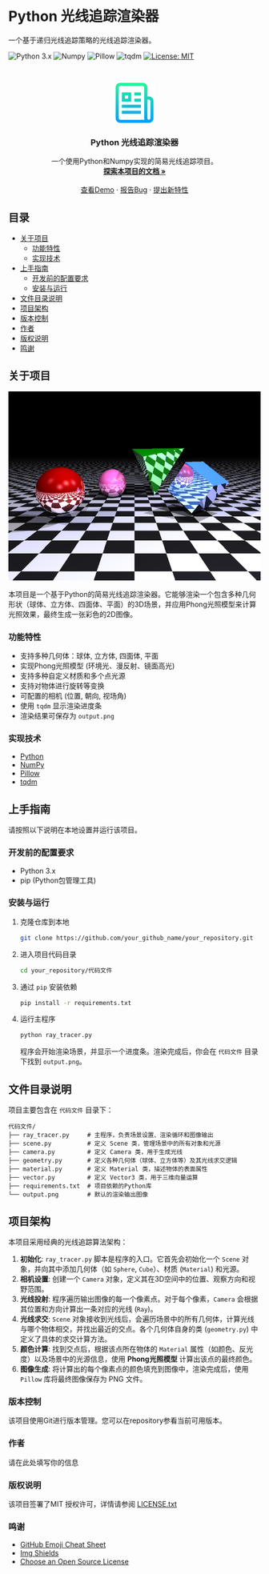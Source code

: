 # Python 光线追踪渲染器

一个基于递归光线追踪策略的光线追踪渲染器。

<!-- PROJECT SHIELDS -->
<p align="left">
  <img src="https://img.shields.io/badge/Python-3.x-blue.svg?style=flat-square" alt="Python 3.x">
  <img src="https://img.shields.io/badge/Numpy-%3E%3D1.21.0-important.svg?style=flat-square" alt="Numpy">
  <img src="https://img.shields.io/badge/Pillow-%3E%3D8.3.1-blueviolet.svg?style=flat-square" alt="Pillow">
  <img src="https://img.shields.io/badge/tqdm-%3E%3D4.62.3-green.svg?style=flat-square" alt="tqdm">
  <a href="LICENSE.txt">
    <img src="https://img.shields.io/badge/License-MIT-yellow.svg?style=flat-square" alt="License: MIT">
  </a>
</p>

<!-- PROJECT LOGO -->
<br />
<p align="center">
  <a href="https://github.com/CUC-ZIHANG-LIU/ray-tracing/">
    <img src="images/logo.png" alt="Logo" width="80" height="80">
  </a>

  <h3 align="center">Python 光线追踪渲染器</h3>

  <p align="center">
    一个使用Python和Numpy实现的简易光线追踪项目。
    <br />
    <a href="https://github.com/CUC-ZIHANG-LIU/ray-tracing/"><strong>探索本项目的文档 »</strong></a>
    <br />
    <br />
    <a href="#">查看Demo</a>
    ·
    <a href="https://github.com/CUC-ZIHANG-LIU/ray-tracing/issues">报告Bug</a>
    ·
    <a href="https://github.com/CUC-ZIHANG-LIU/ray-tracing/issues">提出新特性</a>
  </p>
</p>

## 目录

- [关于项目](#关于项目)
  - [功能特性](#功能特性)
  - [实现技术](#实现技术)
- [上手指南](#上手指南)
  - [开发前的配置要求](#开发前的配置要求)
  - [安装与运行](#安装与运行)
- [文件目录说明](#文件目录说明)
- [项目架构](#项目架构)
- [版本控制](#版本控制)
- [作者](#作者)
- [版权说明](#版权说明)
- [鸣谢](#鸣谢)

## 关于项目

![渲染输出示例](images/output.png)

本项目是一个基于Python的简易光线追踪渲染器。它能够渲染一个包含多种几何形状（球体、立方体、四面体、平面）的3D场景，并应用Phong光照模型来计算光照效果，最终生成一张彩色的2D图像。

### 功能特性
*   支持多种几何体：球体, 立方体, 四面体, 平面
*   实现Phong光照模型 (环境光、漫反射、镜面高光)
*   支持多种自定义材质和多个点光源
*   支持对物体进行旋转等变换
*   可配置的相机 (位置, 朝向, 视场角)
*   使用 `tqdm` 显示渲染进度条
*   渲染结果可保存为 `output.png`

### 实现技术
*   [Python](https://www.python.org/)
*   [NumPy](https://numpy.org/)
*   [Pillow](https://python-pillow.org/)
*   [tqdm](https://github.com/tqdm/tqdm)

## 上手指南

请按照以下说明在本地设置并运行该项目。

### 开发前的配置要求
- Python 3.x
- pip (Python包管理工具)

### 安装与运行

1.  克隆仓库到本地
    ```sh
    git clone https://github.com/your_github_name/your_repository.git
    ```
2.  进入项目代码目录
    ```sh
    cd your_repository/代码文件
    ```
3.  通过 `pip` 安装依赖
    ```sh
    pip install -r requirements.txt
    ```
4.  运行主程序
    ```sh
    python ray_tracer.py
    ```
    程序会开始渲染场景，并显示一个进度条。渲染完成后，你会在 `代码文件` 目录下找到 `output.png`。

## 文件目录说明
项目主要包含在 `代码文件` 目录下：
```
代码文件/
├── ray_tracer.py     # 主程序，负责场景设置、渲染循环和图像输出
├── scene.py          # 定义 Scene 类，管理场景中的所有对象和光源
├── camera.py         # 定义 Camera 类，用于生成光线
├── geometry.py       # 定义各种几何体（球体、立方体等）及其光线求交逻辑
├── material.py       # 定义 Material 类，描述物体的表面属性
├── vector.py         # 定义 Vector3 类，用于三维向量运算
├── requirements.txt  # 项目依赖的Python库
└── output.png        # 默认的渲染输出图像
```

## 项目架构
本项目采用经典的光线追踪算法架构：
1.  **初始化**: `ray_tracer.py` 脚本是程序的入口。它首先会初始化一个 `Scene` 对象，并向其中添加几何体（如 `Sphere`, `Cube`）、材质 (`Material`) 和光源。
2.  **相机设置**: 创建一个 `Camera` 对象，定义其在3D空间中的位置、观察方向和视野范围。
3.  **光线投射**: 程序遍历输出图像的每一个像素点。对于每个像素，`Camera` 会根据其位置和方向计算出一条对应的光线 (`Ray`)。
4.  **光线求交**: `Scene` 对象接收到光线后，会遍历场景中的所有几何体，计算光线与哪个物体相交，并找出最近的交点。各个几何体自身的类 (`geometry.py`) 中定义了具体的求交计算方法。
5.  **颜色计算**: 找到交点后，根据该点所在物体的 `Material` 属性（如颜色、反光度）以及场景中的光源信息，使用 **Phong光照模型** 计算出该点的最终颜色。
6.  **图像生成**: 将计算出的每个像素点的颜色填充到图像中，渲染完成后，使用 `Pillow` 库将最终图像保存为 PNG 文件。

### 版本控制

该项目使用Git进行版本管理。您可以在repository参看当前可用版本。

### 作者

请在此处填写你的信息

### 版权说明

该项目签署了MIT 授权许可，详情请参阅 [LICENSE.txt](LICENSE.txt)

### 鸣谢

- [GitHub Emoji Cheat Sheet](https://www.webpagefx.com/tools/emoji-cheat-sheet)
- [Img Shields](https://shields.io)
- [Choose an Open Source License](https://choosealicense.com)




